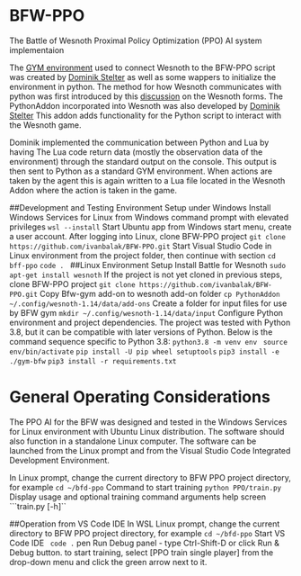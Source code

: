 # BFW-PPO
The Battle of Wesnoth Proximal Policy Optimization (PPO) AI system implementaion

The [GYM environment](gym-bfw)  used to connect Wesnoth to the BFW-PPO script was created by [Dominik Stelter](https://github.com/DStelter94/ARLinBfW) as well as some wappers to initialize the environment in python. The method for how Wesnoth communicates with python was first introduced by this [discussion](https://forums.wesnoth.org/viewtopic.php?f=10\&t=51061) on the Wesnoth forms. The PythonAddon incorporated into Wesnoth was also developed by [Dominik Stelter](https://github.com/DStelter94/ARLinBfW) This addon adds functionality for the Python script to interact with the Wesnoth game.

Dominik implemented the communication between Python and Lua by having The Lua code return data (mostly the observation data of the environment) through the standard output on the console. This output is then sent to Python as a standard GYM environment. When actions are taken by the agent this is again written to a Lua file located in the Wesnoth Addon where the action is taken in the game.

##Development and Testing Environment Setup under Windows
Install Windows Services for Linux from Windows command prompt with elevated privileges
```wsl --install```
Start Ubuntu app from Windows start menu, create a user account. After logging into Linux, clone BFW-PPO project
```git clone https://github.com/ivanbalak/BFW-PPO.git```
Start Visual Studio Code in Linux environment from the project folder, then continue with section
``` cd bff-ppo ```
``` code .  ```
##Linux Environment Setup
Install Battle for Wesnoth
```sudo apt-get install wesnoth```
If the project is not yet cloned in previous steps, clone BFW-PPO project
```git clone https://github.com/ivanbalak/BFW-PPO.git```
Copy Bfw-gym add-on to wesnoth add-on folder
```cp PythonAddon ~/.config/wesnoth-1.14/data/add-ons```
Create a folder for input files for use by BFW gym
```mkdir ~/.config/wesnoth-1.14/data/input```
Configure Python environment and project dependencies. The project was tested with Python 3.8, but it can be compatible with later versions of Python. Below is the command sequence specific to Python 3.8: 
```python3.8 -m venv env ```
```source env/bin/activate```
```pip install -U pip wheel setuptools```
```pip3 install -e ./gym-bfw```
```pip3 install -r requirements.txt ```

# General Operating Considerations
The PPO AI for the BFW was designed and tested in the Windows Services for Linux environment with Ubuntu Linux distribution. The software should also function in a standalone Linux computer. The software can be launched from the Linux prompt and from the Visual Studio Code Integrated Development Environment.

In Linux prompt, change the current directory to BFW PPO project directory, for example
```cd ~/bfd-ppo```
Command to start training
```python PPO/train.py```
Display usage and optional training command arguments help screen
```train.py [-h]``

##Operation from VS Code IDE
In WSL Linux prompt, change the current directory to BFW PPO project directory, for example
```cd ~/bfd-ppo```
Start VS Code IDE
``` code .```
pen Run Debug panel - type Ctrl-Shift-D or click Run & Debug button. to start training, select [PPO train single player] from the drop-down menu and click the
green arrow next to it.